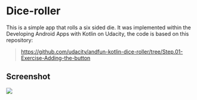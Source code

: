 # Dice-roller

This is a simple app that rolls a six sided die. It was implemented within the Developing Android Apps with Kotlin on Udacity, the code is based on this repository:

> https://github.com/udacity/andfun-kotlin-dice-roller/tree/Step.01-Exercise-Adding-the-button

## Screenshot

![](https://drive.google.com/uc?export=view&id=16IaxvEADYqiAaO21CVeXtdKTq88mQkYg)
